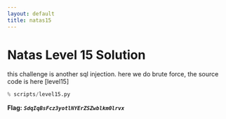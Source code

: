 ```yaml
---
layout: default
title: natas15
---
```


# Natas Level 15 Solution

this challenge is another sql injection. here we do brute force, the source code is here [level15]
```python
% scripts/level15.py
```



**Flag:** ***`SdqIqBsFcz3yotlNYErZSZwblkm0lrvx`*** 